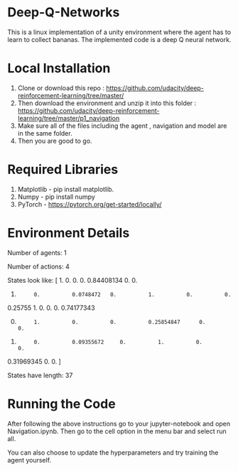 # Deep-Q-Networks
This is a linux implementation of a unity environment where the agent has to learn to collect bananas. The implemented code is a deep Q neural network.

# Local Installation
1) Clone or download this repo : https://github.com/udacity/deep-reinforcement-learning/tree/master/
2) Then download the environment and unzip it into this folder : https://github.com/udacity/deep-reinforcement-learning/tree/master/p1_navigation
3) Make sure all of the files including the agent , navigation and model are in the same folder.
4) Then you are good to go.

# Required Libraries
1) Matplotlib - pip install matplotlib. 
2) Numpy - pip install numpy
3) PyTorch - https://pytorch.org/get-started/locally/

# Environment Details

Number of agents: 1

Number of actions: 4

States look like: [ 1.        0.          0.          0.          0.84408134      0.          0.

  1.          0.          0.0748472   0.          1.          0.          0.
  
  0.25755     1.          0.          0.          0.          0.74177343
  
  0.          1.          0.          0.          0.25854847      0.          0.
  
  1.          0.          0.09355672     0.          1.          0.          0.
  
  0.31969345      0.          0.        ]
  
States have length: 37

# Running the Code
After following the above instructions go to your jupyter-notebook and open Navigation.ipynb. Then go to the cell option in the menu bar and select run all.

You can also choose to update the hyperparameters and try training the agent yourself.



